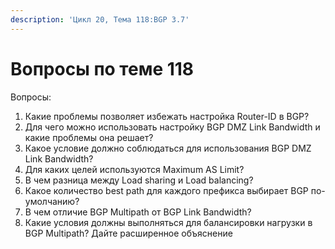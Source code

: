 ```yaml
---
description: 'Цикл 20, Тема 118:BGP 3.7'
---
```


# Вопросы по теме 118

Вопросы:

1. Какие проблемы позволяет избежать настройка Router-ID в BGP?
2. Для чего можно использовать настройку BGP DMZ Link Bandwidth и какие проблемы она решает?
3. Какое условие должно соблюдаться для использования BGP DMZ Link Bandwidth?
4. Для каких целей используются Maximum AS Limit?
5. В чем разница между Load sharing и Load balancing?
6. Какое количество best path для каждого префикса выбирает BGP по-умолчанию?
7. В чем отличие BGP Multipath от BGP Link Bandwidth?
8. Какие условия должны выполняться для балансировки нагрузки в BGP Multipath? Дайте расширенное объяснение

